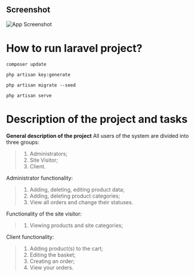 ## Screenshot

![App Screenshot](https://i.imgur.com/vZYzwXC.png)

# **How to run laravel project?**
```composer update```

```php artisan key:generate```

```php artisan migrate --seed```

```php artisan serve```

# **Description of the project and tasks**
**General description of the project**
All users of the system are divided into three groups:
> 1. Administrators;
> 2. Site Visitor;
> 3. Client.

Administrator functionality:
> 1. Adding, deleting, editing product data;
> 2. Adding, deleting product categories;
> 3. View all orders and change their statuses.

Functionality of the site visitor:
> 1. Viewing products and site categories;

Client functionality:
> 1. Adding product(s) to the cart;
> 2. Editing the basket;
> 3. Creating an order;
> 4. View your orders.

